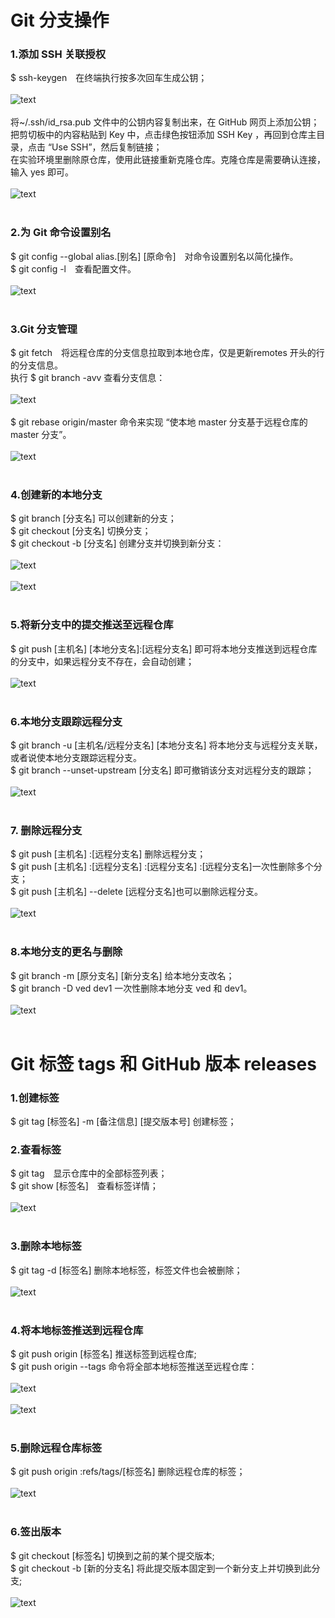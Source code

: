 # Git 分支操作
### 1.添加 SSH 关联授权
$ ssh-keygen　在终端执行按多次回车生成公钥；<br><br>
![text](https://github.com/asdLingDe/hellow-world/blob/master/%E5%87%8C%E5%BE%B7/e1.png?raw=true)<br><br>
将~/.ssh/id_rsa.pub 文件中的公钥内容复制出来，在 GitHub 网页上添加公钥；<br>
把剪切板中的内容粘贴到 Key 中，点击绿色按钮添加 SSH Key ，再回到仓库主目录，点击 “Use SSH”，然后复制链接；<br>
在实验环境里删除原仓库，使用此链接重新克隆仓库。克隆仓库是需要确认连接，输入 yes 即可。<br><br>
![text](https://github.com/asdLingDe/hellow-world/blob/master/%E5%87%8C%E5%BE%B7/e2.png?raw=true)<br><br>
### 2.为 Git 命令设置别名
$ git config --global alias.[别名] [原命令]　对命令设置别名以简化操作。<br>
$ git config -l　查看配置文件。<br><br>
![text](https://github.com/asdLingDe/hellow-world/blob/master/%E5%87%8C%E5%BE%B7/e3.png?raw=true)<br><br>
### 3.Git 分支管理
$ git fetch　将远程仓库的分支信息拉取到本地仓库，仅是更新remotes 开头的行的分支信息。<br>
执行 $ git branch -avv 查看分支信息：<br><br>
![text](https://github.com/asdLingDe/hellow-world/blob/master/%E5%87%8C%E5%BE%B7/e4.png?raw=true)<br><br>
$ git rebase origin/master 命令来实现 “使本地 master 分支基于远程仓库的 master 分支”。<br><br>
![text](https://github.com/asdLingDe/hellow-world/blob/master/%E5%87%8C%E5%BE%B7/e5.png?raw=true)<br><br>
### 4.创建新的本地分支
$ git branch [分支名] 可以创建新的分支；<br>
$ git checkout [分支名] 切换分支；<br>
$ git checkout -b [分支名] 创建分支并切换到新分支：<br><br>
![text](https://github.com/asdLingDe/hellow-world/blob/master/%E5%87%8C%E5%BE%B7/e6.png?raw=true)<br><br>
![text](https://github.com/asdLingDe/hellow-world/blob/master/%E5%87%8C%E5%BE%B7/e7.png?raw=true)<br><br>
### 5.将新分支中的提交推送至远程仓库
$ git push [主机名] [本地分支名]:[远程分支名] 即可将本地分支推送到远程仓库的分支中，如果远程分支不存在，会自动创建；<br><br>
![text](https://github.com/asdLingDe/hellow-world/blob/master/%E5%87%8C%E5%BE%B7/e8.png?raw=true)<br><br>
### 6.本地分支跟踪远程分支
$ git branch -u [主机名/远程分支名] [本地分支名] 将本地分支与远程分支关联，或者说使本地分支跟踪远程分支。<br>
$ git branch --unset-upstream [分支名] 即可撤销该分支对远程分支的跟踪；<br><br>
![text](https://github.com/asdLingDe/hellow-world/blob/master/%E5%87%8C%E5%BE%B7/e9.png?raw=true)<br><br>
### 7. 删除远程分支
$ git push [主机名] :[远程分支名] 删除远程分支；<br>
$ git push [主机名] :[远程分支名] :[远程分支名] :[远程分支名]一次性删除多个分支；<br>
$ git push [主机名] --delete [远程分支名]也可以删除远程分支。<br><br>
![text](https://github.com/asdLingDe/hellow-world/blob/master/%E5%87%8C%E5%BE%B7/e10.png?raw=true)<br><br>
### 8.本地分支的更名与删除
$ git branch -m [原分支名] [新分支名] 给本地分支改名；<br>
$ git branch -D ved dev1 一次性删除本地分支 ved 和 dev1。<br><br>
![text](https://github.com/asdLingDe/hellow-world/blob/master/%E5%87%8C%E5%BE%B7/e11.png?raw=true)<br><br>
# Git 标签 tags 和 GitHub 版本 releases
### 1.创建标签
$ git tag [标签名] -m [备注信息] [提交版本号] 创建标签；<br>
### 2.查看标签
$ git tag　显示仓库中的全部标签列表；<br>
$ git show [标签名]　查看标签详情；<br><br>
![text](https://github.com/asdLingDe/hellow-world/blob/master/%E5%87%8C%E5%BE%B7/e12.png?raw=true)<br><br>
### 3.删除本地标签
$ git tag -d [标签名] 删除本地标签，标签文件也会被删除；<br><br>
![text](https://github.com/asdLingDe/hellow-world/blob/master/%E5%87%8C%E5%BE%B7/e13.png?raw=true)<br><br>
### 4.将本地标签推送到远程仓库
$ git push origin [标签名] 推送标签到远程仓库;<br>
$ git push origin --tags 命令将全部本地标签推送至远程仓库：<br><br>
![text](https://github.com/asdLingDe/hellow-world/blob/master/%E5%87%8C%E5%BE%B7/e14.png?raw=true)<br><br>
![text](https://github.com/asdLingDe/hellow-world/blob/master/%E5%87%8C%E5%BE%B7/e15.png?raw=true)<br><br>
### 5.删除远程仓库标签
$ git push origin :refs/tags/[标签名] 删除远程仓库的标签；<br><br>
![text](https://github.com/asdLingDe/hellow-world/blob/master/%E5%87%8C%E5%BE%B7/e16.png?raw=true)<br><br>
### 6.签出版本
$ git checkout [标签名] 切换到之前的某个提交版本;<br>
$ git checkout -b [新的分支名] 将此提交版本固定到一个新分支上并切换到此分支;<br><br>
![text](https://github.com/asdLingDe/hellow-world/blob/master/%E5%87%8C%E5%BE%B7/e17.png?raw=true)<br><br>

